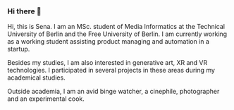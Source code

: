 ### Hi there 👋

Hi, this is Sena. I am an MSc. student of Media Informatics at the Technical University of Berlin and the Free University of Berlin. I am currently working as a working student assisting product managing and automation in a startup. 

Besides my studies, I am also interested in generative art, XR and VR technologies. I participated in several projects in these areas during my academical studies. 

Outside academia, I am an avid binge watcher, a cinephile, photographer and an experimental cook.

<!--
**senalpaca/senalpaca** is a ✨ _special_ ✨ repository because its `README.md` (this file) appears on your GitHub profile.

Here are some ideas to get you started:

- 🔭 I’m currently working on ...
- 🌱 I’m currently learning ...
- 👯 I’m looking to collaborate on ...
- 🤔 I’m looking for help with ...
- 💬 Ask me about ...
- 📫 How to reach me: ...
- 😄 Pronouns: ...
- ⚡ Fun fact: ...
-->
